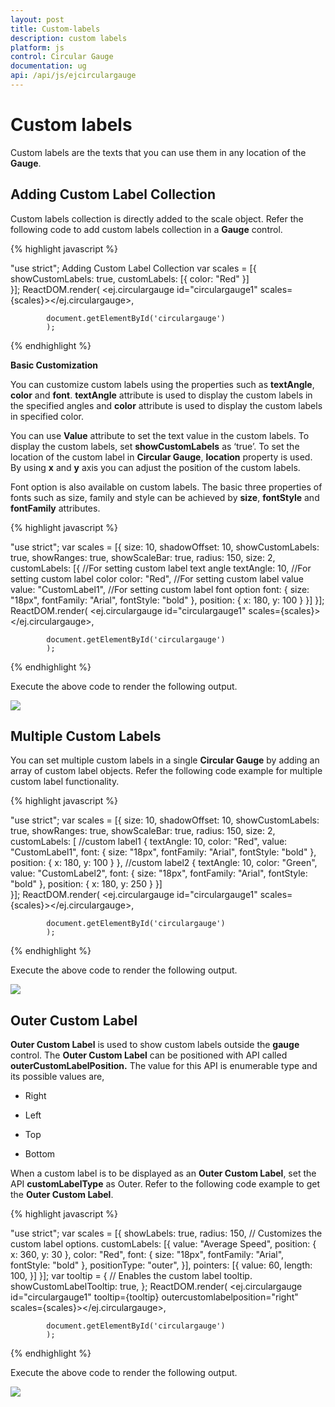 ```yaml
---
layout: post
title: Custom-labels
description: custom labels
platform: js
control: Circular Gauge
documentation: ug
api: /api/js/ejcirculargauge
---
```


# Custom labels

Custom labels are the texts that you can use them in any location of the **Gauge**.

## Adding Custom Label Collection

Custom labels collection is directly added to the scale object. Refer the following code to add custom labels collection in a **Gauge** control.

{% highlight javascript %}

"use strict";
Adding Custom Label Collection
var scales = [{
        showCustomLabels: true,
        customLabels: [{
            color: "Red"
        }]                
    }];
ReactDOM.render(
            <ej.circulargauge id="circulargauge1" scales={scales}></ej.circulargauge>,

            document.getElementById('circulargauge')
            );


{% endhighlight %}



**Basic Customization**

You can customize custom labels using the properties such as **textAngle**, **color** and **font**. **textAngle** attribute is used to display the custom labels in the specified angles and **color** attribute is used to display the custom labels in specified color. 

You can use **Value** attribute to set the text value in the custom labels. To display the custom labels, set **showCustomLabels** as ‘true’. To set the location of the custom label in **Circular Gauge**, **location** property is used. By using **x** and **y** axis you can adjust the position of the custom labels.

Font option is also available on  custom labels. The basic three properties of fonts such as size, family and style can be achieved by **size**, **fontStyle** and **fontFamily** attributes. 

{% highlight javascript %}

"use strict";
var scales = [{
        size: 10,
        shadowOffset: 10,
        showCustomLabels: true,
        showRanges: true,
        showScaleBar: true,
        radius: 150, size: 2,
        customLabels: [{
            //For setting custom label text angle
            textAngle: 10,
            //For setting custom label color
            color: "Red",
            //For setting custom label value
            value: "CustomLabel1",
            //For setting custom label font option
            font: {
                size: "18px",
                fontFamily: "Arial",
                fontStyle: "bold"
            },
            position: { x: 180, y: 100 }
        }]
    }];
ReactDOM.render(
            <ej.circulargauge id="circulargauge1" scales={scales}></ej.circulargauge>,

            document.getElementById('circulargauge')
            );



{% endhighlight %}




Execute the above code to render the following output.

![](/js/CircularGauge/Custom-labels_images/Custom-labels_img1.png)

## Multiple Custom Labels

You can set multiple custom labels in a single **Circular Gauge** by adding an array of custom label objects. Refer the following code example for multiple custom label functionality.

{% highlight javascript %}

"use strict";
var scales = [{
        size: 10,
        shadowOffset: 10,
        showCustomLabels: true,
        showRanges: true,
        showScaleBar: true,
        radius: 150, size: 2,
        customLabels: [
        //custom label1
        {
            textAngle: 10,
            color: "Red",
            value: "CustomLabel1",
            font: {
                size: "18px",
                fontFamily: "Arial",
                fontStyle: "bold"
            },
            position: { x: 180, y: 100 }
        },
        //custom label2
        {
            textAngle: 10,
            color: "Green",
            value: "CustomLabel2",
            font: {
                size: "18px",
                fontFamily: "Arial",
                fontStyle: "bold"
            },
            position: { x: 180, y: 250 }
        }]        
    }];
ReactDOM.render(
            <ej.circulargauge id="circulargauge1" scales={scales}></ej.circulargauge>,

            document.getElementById('circulargauge')
            );



{% endhighlight %}


Execute the above code to render the following output.

![](/js/CircularGauge/Custom-labels_images/Custom-labels_img2.png)

## Outer Custom Label

**Outer Custom Label** is used to show custom labels outside the **gauge** control. The **Outer Custom Label** can be positioned with API called **outerCustomLabelPosition.** The value for this API is enumerable type and its possible values are,

* Right

* Left

* Top

* Bottom

When a custom label is to be displayed as an **Outer Custom Label**, set the API **customLabelType** as Outer. Refer to the following code example to get the **Outer Custom Label**.


{% highlight javascript %}

"use strict";
var scales = [{
        showLabels: true,
        radius: 150,
        // Customizes the custom label options.
        customLabels: [{
            value: "Average Speed",
            position: { x: 360, y: 30 },
            color: "Red",
            font: {
                size: "18px",
                fontFamily: "Arial",
                fontStyle: "bold"
            },
            positionType: "outer",
        }],
        pointers: [{
            value: 60,
            length: 100,
        }]
    }];
    var tooltip = {
        // Enables the custom label tooltip.
        showCustomLabelTooltip: true,
    };
ReactDOM.render(
            <ej.circulargauge id="circulargauge1" tooltip={tooltip} outercustomlabelposition="right"
                              scales={scales}></ej.circulargauge>,

            document.getElementById('circulargauge')
            );


{% endhighlight %}



Execute the above code to render the following output.

![](/js/CircularGauge/Custom-labels_images/Custom-labels_img3.png)


